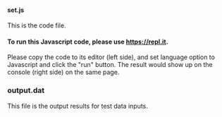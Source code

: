 #### set.js
This is the code file.

#### To run this Javascript code, please use https://repl.it. 
Please copy the code to its editor (left side), and set language option to Javascript and click the "run" button. 
The result would show up on the console (right side) on the same page.

### output.dat 
This file is the output results for test data inputs. 

